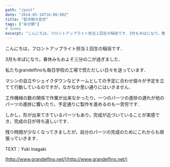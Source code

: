 ```yaml
---
path: "/post"
date: "2014-03-14T16:00:00Z"
title: "製作期の苦労"
tags: ["未分類"]
# dummy
excerpt: "こんにちは，フロントアップライト担当１回生の稲垣です．3月も半ばになり，春休みもおよそ三分の二が過ぎました．私たちgrandelfinoも毎日学校の工場..."
---
```




こんにちは，フロントアップライト担当１回生の稲垣です．

3月も半ばになり，春休みもおよそ三分の二が過ぎました．

私たちgrandelfinoも毎日学校の工場で慌ただしい日々を送っています．

マシンの自立やシェイクダウンなどチームとしての予定に合わせ個々が予定を立てて行動しているのですが，なかなか思い通りにはいきません．

工作機械の数の関係で作業が出来なかったり，一つのパーツの進捗の遅れが他のパーツの進捗に響いたり，予定通りに製作を進めるのも一苦労です．

しかし，形が出来てきているパーツもあり，完成が近づいていることが実感でき，完成の日が待ち遠しいです．

残り時間が少なくなってきましたが，自分のパーツの完成のためにこれからも頑張っていきます．

TEXT：Yuki Inagaki

[http://www.grandelfino.net/](http://www.grandelfino.net/)

